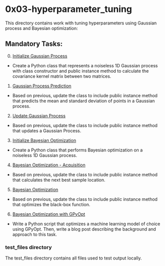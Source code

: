 # 0x03-hyperparameter_tuning
This directory contains work with tuning hyperparameters using Gaussian process and Bayesian optimization:

## Mandatory Tasks:
0. [Initialize Gaussian Process](/unsupervised_learning/0x03-hyperparameter_tuning/0-gp.py)
* Create a Python class that represents a noiseless 1D Gaussian process with class constructor and public instance method to calculate the covariance kernel matrix between two matrices.
1. [Gaussian Process Prediction](/unsupervised_learning/0x03-hyperparameter_tuning/1-gp.py)
* Based on previous, update the class to include public instance method that predicts the mean and standard deviation of points in a Gaussian process.
2. [Update Gaussian Process](/unsupervised_learning/0x03-hyperparameter_tuning/2-gp.py)
* Based on previous, update the class to include public instance method that updates a Gaussian Process.
3. [Initialize Bayesian Optimization](/unsupervised_learning/0x03-hyperparameter_tuning/3-bayes_opt.py)
* Create a Python class that performs Bayesian optimization on a noiseless 1D Gaussian process.
4. [Bayesian Optimization - Acquisition](/unsupervised_learning/0x03-hyperparameter_tuning/4-bayes_opt.py)
* Based on previous, update the class to include public instance method that calculates the next best sample location.
5. [Bayesian Optimization](/unsupervised_learning/0x03-hyperparameter_tuning/5-bayes_opt.py)
* Based on previous, update the class to include public instance method that optimizes the black-box function.
6. [Bayesian Optimization with GPyOpt](6-bayes_opt.py)
* Write a Python script that optimizes a machine learning model of choice using GPyOpt.  Then, write a blog post describing the background and approach to this task.

### test_files directory
The test_files directory contains all files used to test output locally.